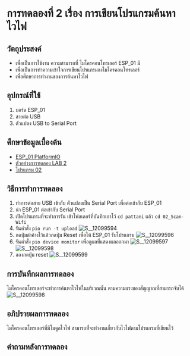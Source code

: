 # การทดลองที่ 2 เรื่อง การเขียนโปรแกรมค้นหาไวไฟ  
## วัตถุประสงค์ 
  * เพื่อเป็นการใช้งาน ความสามารถที่ ไมโครคอนโทรเลอร์ ESP_01 มี
  * เพื่อเป็นการทำความเข้าใจการเขียนโปรแกรมลงไมโครคอนโทรเลอร์
  * เพื่อศึกษาการทำงานของการค้นหาไวไฟ
## อุปกรณ์ที่ใช้ 
  1. บอร์ด ESP_01
  2. สายต่อ USB
  3. ตัวแปลง USB to Serial Port 
## ศึกษาข้อมูลเบื้องต้น
  * [ESP_01 PlatformIO](https://docs.platformio.org/en/latest/boards/espressif8266/esp01.html)
  * [ตัวอย่างการทดลอง LAB 2](https://youtu.be/yBjab0UNuB8)
  * [โปรแกรม 02](https://github.com/bundit-srihin/lab63b/blob/main/examples/02_Scan-Wifi/src/main.cpp)
## วิธีการทำการทดลอง 
  1. ทำการต่อสาย USB เข้ากับ ตัวแปลงเป็น Serial Port เพื่อต่อเข้ากับ ESP_01
  2. นำ ESP_01 ต่อเข้ากับ Serial Port
  3. เปิดโปรแกรมที่จะทำการรัน เข้าโฟลเดอร์ที่บันทึกเอาไว้ `cd pattani` แล้ว `cd 02_Scan-Wifi`
  4. รันคำสั่ง `pio run -t upload`
![S__12099594](https://user-images.githubusercontent.com/80879119/111988217-c8ecda00-8b42-11eb-9fb2-69a3315d0013.jpg)
  5. กดปุ่มดำค้างไว้แล้วกดปุ่ม Reset เพื่อให้ ESP_01 รับโปรแกรม
![S__12099596](https://user-images.githubusercontent.com/80879119/111988264-dd30d700-8b42-11eb-9e62-d6fbf365755c.jpg)
  6. รันคำสั่ง `pio device monitor` เพื่อดูผลที่แสดงผลออกมา
![S__12099597](https://user-images.githubusercontent.com/80879119/111988329-f46fc480-8b42-11eb-851c-d2fd02a292a3.jpg)
![S__12099598](https://user-images.githubusercontent.com/80879119/111988393-081b2b00-8b43-11eb-9141-67f770ae1d66.jpg)
  7. ลองกดปุ่ม reset 
![S__12099599](https://user-images.githubusercontent.com/80879119/111988397-09e4ee80-8b43-11eb-87c5-4ce2b275e26e.jpg)
## การบันทึกผลการทดลอง
 ไมโครคอนโทรเลอร์จะทำการค้นหาไวไฟในบริเวณนั้น ตามความแรงของสัญญาณที่สามารถจับได้
![S__12099598](https://user-images.githubusercontent.com/80879119/111988393-081b2b00-8b43-11eb-9141-67f770ae1d66.jpg)
## อภิปรายผลการทดลอง 
 ไมโครคอนโทรเลอร์ที่มีโมดูลไวไฟ สามารถที่่จะทำงานเกี่ยวกับไวไฟตามโปรแกรมที่เขียนไว้
## คำถามหลังการทดลอง 

